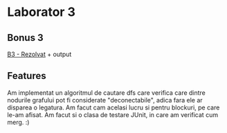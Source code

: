 # Laborator 3
## Bonus 3
[B3 - Rezolvat](Rezolvat) + output
## Features
Am implementat un algoritmul de cautare dfs care verifica care dintre nodurile grafului pot fi considerate "deconectabile", adica fara ele ar disparea o legatura.
Am facut cam acelasi lucru si pentru blockuri, pe care le-am afisat.
Am facut si o clasa de testare JUnit, in care am verificat cum merg. :)
